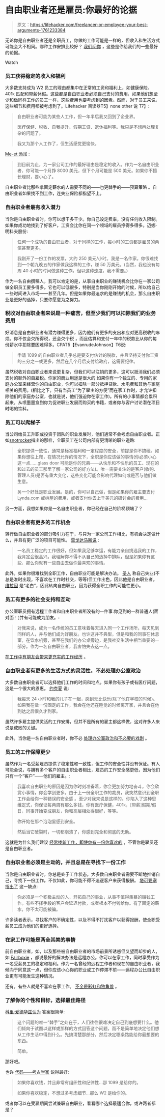 # 自由职业者还是雇员:你最好的论据

> 原文：<https://lifehacker.com/freelancer-or-employee-your-best-arguments-1761233384>

无论你是自由职业者还是全职员工，你做的工作可能是一样的，但收入和生活方式可能会大不相同。哪种工作安排比较好？ [我们问你](http://lifehacker.com/is-it-better-to-be-a-freelancer-or-an-employee-1760813111) ，这些是你给我们的一些最好的论据。

Watch

### 员工获得稳定的收入和福利

大多数支持成为 W2 员工的理由都集中在正常的工资和福利上，如健康保险、401k 匹配和带薪休假。这些都是自由职业者必须自己支付的费用，如果他们想至少和做同样工作的员工一样，这些费用也要考虑到的因素。然而，对于员工来说，这些细节和费用都被考虑到了。Lifehacker 阅读器T5】none other 说 T7】:

> 自由职业者可能为某些人工作，但一年半后我又回到了企业界。
> 
> 医疗保健、税收、自我提升、假期工资、退休福利等。我只是不想再处理复杂的问题了。
> 
> 我又为那个人工作了，但生活感觉更愉快。

[Me-et 添加](http://kinja.com/me-et#_ga=1.90070744.215283347.1446666951) :

> 到目前为止，为一家公司工作的最好理由是稳定的收入。作为一名自由职业者，你可能一个月挣 8000 美元，但下个月可能是 500 美元。如果你不擅长理财，要小心了。

自由职业者比那些拿固定薪水的人需要不同的——也更棘手的——预算策略 。自由职业者如果找不到工作，连失业保险都指望不上。

### 自由职业者最有收入潜力

当你是自由职业者时，你可以想干多干少。你自己设定费率，没有任何收入限制。如果你成功地找到了好客户，工资会比你在同一个领域的雇员挣得多得多。迈娜·明科夫股份:

> 任何一个成功的自由职业者，对于同样的工作，每小时的工资都是雇员的两倍甚至更多。
> 
> 我刚开了一份工作的发票，大约 250 美元/小时。我是一名作家。你很难找到一个朝九晚五的作家做我这样的工作，赚 50 万美元。(当然，我也没有每周 40 小时的时间做这种工作。但以这种速度，我不需要。)

作为一名自由撰稿人，我可以肯定的是，从事自由职业的赚钱机会比你在一家公司做全职员工要多得多。它也可以低很多，特别是当你刚刚开始的时候，所以给自己一些时间进入市场——甚至几年。但是如果你最追求的是赚钱的机会，那么自由职业是更好的选择，只要你愿意为之努力。

### 税收对自由职业者来说是一种痛苦，但至少我们可以扣除我们的业务费用

好消息是自由职业者有潜力赚得更多，因为他们有更多的支出和应对更高税收的麻烦。你不仅会欠所得税，还会欠个税 ，而且估算和支付一年中的税款比从你的每份薪水中扣除要困难得多。CPAT5【EvanrudeJohnson】T6说:

> 申请 1099 的自由职业者几乎总是要支付估计的税款，并且坚持支付你工资的三分之一或更多，然后在几个月后支付给政府，这需要纪律。

虽然税收对自由职业者来说更复杂，但我们可以注销的更多，这可以抵消我们必须支付的额外的自雇税。你家的商业用途是很大的:如果你有一个独立的、专用的家庭办公室来经营你的自由职业，你可以扣除一部分抵押贷款、水电费和其他与家庭相关的费用。(相比之下，只有当员工“为了雇主的方便”而在家工作时，才允许扣除他们的家庭办公室，也就是说，他们强迫你在家工作)。所有的小事情都会累积起来，从喷墨墨盒到你为促进职业发展而购买的书籍，或者你与客户讨论潜在项目时喝的饮料。

### 员工可以爬梯子

当公司给员工升职或投资于团队的职业发展时，他们通常不会考虑自由职业者。正如[snotrocket](http://lifehacker.com/i-m-still-on-the-fence-on-this-one-i-work-in-front-end-1760857245)指出的那样，全职员工在公司内部有更清晰的职业道路:

> 全职提供一致性，通常是标准福利和一定程度的安全，前提是你不搞砸。如果你想往上爬，在情况允许的情况下，全职是你应该做的事情(你必须小心这一点……glass door 可能是你的兄弟——从快乐和不快乐的员工、现在的和过去的员工那里了解一家公司的好方法)。唯一需要关注的是客户(收购、管理人员)是否有重大变化，这些变化可能会影响代理如何或是否与他们做生意。
> 
> 另一个好处是职业发展。是的，你可以自己做，但是如果你的雇主要支付 Lynda.com 或树屋的费用，或者支付你去上千美元的研讨会的费用…

另一方面，我想如果你是一名自由职业者，你已经在自己的阶梯顶端了？

### 自由职业者有更多的工作机会

转行做自由职业者的部分吸引力在于，与只为一家公司工作相比，有机会决定做什么，并且有更广泛的项目可能性。 [雷戈达马斯说](http://kinja.com/r3g0d4mu5#_ga=1.98367964.215283347.1446666951) :

> 一名员工稳定的工作很好，但如果我足够幸运，有能力亲自挑选我的工作，我肯定会很高兴。我理解你不得不从自己的选择中排队，但是如果你有这些，那么你就有一些自由去做你最喜欢的事情。

此外，如果你很难找到全职工作，自由职业可能是解决办法。 [圣人](http://lifehacker.com/i-am-unemployable-i-don-t-always-show-up-at-9am-som-1760876016) 称自己失业(不总是准时出现，不喜欢在工作时社交，等等)但工作出色，因此他是自由职业者。 [维拉因](http://kinja.com/villaine#_ga=1.127227470.215283347.1446666951) 是“老白”，因此转向自由职业，因为获得全职工作的可能性更小。

### 员工有更多的社会支持和互动

办公室职员拥有远程工作者和自由职业者所没有的一件事:你见到的一群普通人(面对面！)并有可能成为朋友。:

> 对我来说，成为一名传统的员工意味着每天进入同一个工作场所，每天见到同样的人，并与他们成为好朋友。也许这并不典型，但是和我的同事在休息室，在饮水机旁，甚至在我们的办公桌旁边，是我社交生活中相当重要的一部分。作为一名自由职业者，我害怕失去这一点。

[在工作中有朋友会带来更充实的工作经历](http://lifehacker.com/why-its-important-to-have-friends-at-work-1676901594) 。

### 自由职业者有更多的生活方式的灵活性，不必处理办公室政治

大多数自由职业者可以选择他们工作的时间和地点。如果你有孩子或有医疗问题，这是一个很大的恩惠。 [约克夏](http://lifehacker.com/obviously-there-are-pros-and-cons-one-of-the-best-thi-1760903940) 说:

> 我每天 24 小时和我的儿子在一起，感到无比快乐(除了他在学校的时候)。如果我在做一份固定的工作，我会在他还在睡觉的时候离开家，并且会在他到达之后很久才到家。

虽然许多雇主提供灵活的工作安排，但并不是所有的雇主都这样做，这对许多人来说是成败的关键。

此外，当你是一名自由职业者时，你不必 [处理办公室政治和不必要的戏剧](http://lifehacker.com/how-to-navigate-office-politics-and-avoid-needless-dram-1643384107) 。

### 员工的工作保障更少

虽然作为一名受薪雇员提供了稳定性和一致性，但工作的安全性并没有保证。有人可能会说，与拥有多个客户的自由职业者相比，雇员的工作安全感更低，因为他们只有一个“客户”——他们的雇主。:

> 我喜欢自由职业的原因是因为你时刻准备着，你会更加努力地奋斗，你会欣赏小事情，你会学到更多。由于上一份全职工作的裁员，我突然意识到全职工作会给你一种错误的安全感 。至少对我来说是这样的。你陷入了这种思维定式，你保证每两周有那么多钱，你有医疗保健，401k，[带薪]假期/假日，同事开始变成朋友，你和高层相处得很好，等等。
> 
> 你开始在那个泡泡里感到安全。
> 
> 然后当它破裂时，一切都崩溃了，你感到完全和彻底的无助。

这就是为什么我们建议 [经常找新工作，即使你有一份你喜欢的](http://lifehacker.com/why-you-should-look-for-a-new-job-even-if-you-have-one-1754114687#_ga=1.97908316.215283347.1446666951) ，不管你是雇员还是自由职业者。

### 自由职业者必须是主动的，并且总是在寻找下一份工作

当你是自由职业者时，你总是处于工作状态，大多数自由职业者需要不断地推销自己，寻找下一份工作。不仅如此，你可能不得不追逐客户来获得报酬。 [塔可要塞指出了](http://lifehacker.com/former-freelancer-here-there-are-several-financial-dis-1760851154) 这一缺点:

> 你必须是一个积极主动的人，开拓自己的事业，从事不值得羡慕的赚钱工作。有些不择手段的客户会延迟付款，或者根本不付钱给你。有了固定的薪水，你不太可能被骗。

许多读者表示，寻找客户的不确定性，以及不得不打扰客户以获得报酬，使全职受薪员工成为他们的更好选择。

### 在家工作可能是两全其美的事情

前自由职业者，如，以及那些被自由职业者的市场前景所诱惑但又望而却步的人，如 [Fairboxie](http://lifehacker.com/i-ve-never-freelanced-but-i-ve-thought-really-hard-abo-1760835045) ，都说最好的解决办法是远程办公。你可以在家工作，同时享受作为一名受薪员工的稳定和福利。作为一名曾经的远程工作者和现在的自由职业者，我倾向于同意这一点，但你应该小心你的职业或工作停滞不前——远程办公比自由职业更有可能发生这种情况。

还有，有些人就是不喜欢在家工作。 [不全是彩虹和独角兽](http://lifehacker.com/how-to-work-from-home-without-going-insane-5858412) 。

### 了解你的个性和目标，选择最佳路径

[科里·爱德华兹认为](http://kinja.com/cedwardsmedia#_ga=1.31298940.215283347.1446666951) 答案很简单:

> 这个问题的唯一“棘手”之处在于，人们往往很难决定自己到底想要什么。他们倾向于试图以这样或那样的方式回答这个问题，而不是简单地决定他们想从工作生活中得到什么。先搞清楚那部分，然后决定哪条路能给你最想要的东西。
> 
> 简单。

那好吧。

也许 [代码——考古学家](http://lifehacker.com/i-have-done-both-w2-and-1099-work-as-a-tech-worker-as-1760837918) 说得最好:

> 如果你喜欢钱，并且非常有组织性和纪律性...那 1099 是给你的。
> 
> 如果你喜欢稳定，不想过多考虑细节...那么 W2 是给你的。

或者你可以在受雇期间尝试兼职自由职业，看看哪个选择最适合你。或许两者都是？